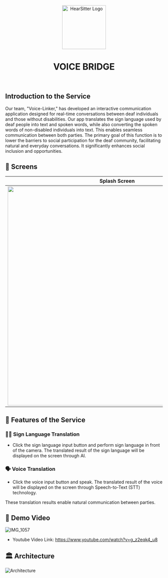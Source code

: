 <br>

<p align="center">
<img src="https://github.com/GSC-voice-linker/.github/assets/79097171/3c8f70df-3016-47a5-9bf9-b4003964266c" width="140px" alt="HearSitter Logo" />
</p>

<h1 align="center">VOICE BRIDGE</h1>

<br>

## Introduction to the Service
Our team, "Voice-Linker," has developed an interactive communication application designed for real-time conversations between deaf individuals and those without disabilities. Our app translates the sign language used by deaf people into text and spoken words, while also converting the spoken words of non-disabled individuals into text. This enables seamless communication between both parties. The primary goal of this function is to lower the barriers to social participation for the deaf community, facilitating natural and everyday conversations. It significantly enhances social inclusion and opportunities.


## 📱 Screens
|Splash Screen                    |   Home screen             |
|:-------------------------:|:-------------------------:|
<img src="https://github.com/GSC-voice-linker/.github/assets/79097171/e8747623-cfc9-434d-ab4e-6a70df07022d" width='700'>|<img src="https://github.com/GSC-voice-linker/.github/assets/79097171/a56af496-ca7d-4b4d-95ba-238b1c87b508" width='700'>

## 🔑 Features of the Service
### 👋🏼 Sign Language Translation
- Click the sign language input button and perform sign language in front of the camera. The translated result of the sign language will be displayed on the screen through AI.
### 🗣️ Voice Translation
- Click the voice input button and speak. The translated result of the voice will be displayed on the screen through Speech-to-Text (STT) technology.

These translation results enable natural communication between parties.

## 📀 Demo Video
![IMG_1057](https://github.com/GSC-voice-linker/.github/assets/79097171/2d25c3d9-da94-4acd-987e-1cf7da532ab1)
- Youtube Video Link: https://www.youtube.com/watch?v=g_z2eqk4_u8

## 🏛️ Architecture
![Architecture](https://github.com/GSC-voice-linker/.github/assets/79097171/02f29007-9bce-4dbf-8044-94368a4c0e07)
